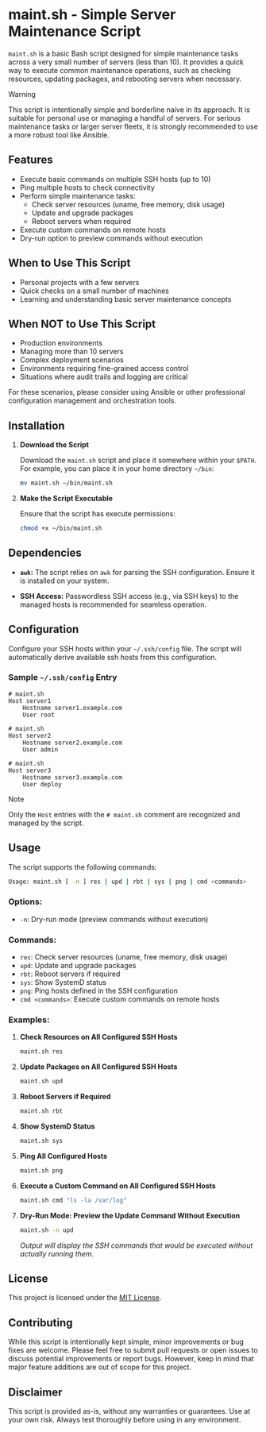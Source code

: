 # maint.sh - Simple Server Maintenance Script

`maint.sh` is a basic Bash script designed for simple maintenance tasks across a very small number of servers (less than 10). It provides a quick way to execute common maintenance operations, such as checking resources, updating packages, and rebooting servers when necessary.

> [!Warning]
> This script is intentionally simple and borderline naive in its approach. It is suitable for personal use or managing a handful of servers. For serious maintenance tasks or larger server fleets, it is strongly recommended to use a more robust tool like Ansible.

## Features

- Execute basic commands on multiple SSH hosts (up to 10)
- Ping multiple hosts to check connectivity
- Perform simple maintenance tasks:
  - Check server resources (uname, free memory, disk usage)
  - Update and upgrade packages
  - Reboot servers when required
- Execute custom commands on remote hosts
- Dry-run option to preview commands without execution

## When to Use This Script

- Personal projects with a few servers
- Quick checks on a small number of machines
- Learning and understanding basic server maintenance concepts

## When NOT to Use This Script

- Production environments
- Managing more than 10 servers
- Complex deployment scenarios
- Environments requiring fine-grained access control
- Situations where audit trails and logging are critical

For these scenarios, please consider using Ansible or other professional configuration management and orchestration tools.

## Installation

1. **Download the Script**

   Download the `maint.sh` script and place it somewhere within your `$PATH`. For example, you can place it in your home directory `~/bin`:

   ```bash
   mv maint.sh ~/bin/maint.sh
   ```

2. **Make the Script Executable**

   Ensure that the script has execute permissions:

   ```bash
   chmod +x ~/bin/maint.sh
   ```

## Dependencies

- **`awk`:** The script relies on `awk` for parsing the SSH configuration. Ensure it is installed on your system.

- **SSH Access:** Passwordless SSH access (e.g., via SSH keys) to the managed hosts is recommended for seamless operation.

## Configuration

Configure your SSH hosts within your `~/.ssh/config` file. The script will automatically derive available ssh hosts from this configuration.

### Sample `~/.ssh/config` Entry

```ssh
# maint.sh
Host server1
    Hostname server1.example.com
    User root

# maint.sh
Host server2
    Hostname server2.example.com
    User admin

# maint.sh
Host server3
    Hostname server3.example.com
    User deploy
```

> [!NOTE]
> Only the `Host` entries with the `# maint.sh` comment are recognized and managed by the script.

## Usage

The script supports the following commands:

```bash
Usage: maint.sh [ -n ] res | upd | rbt | sys | png | cmd <commands>
```

### Options:

- `-n`: Dry-run mode (preview commands without execution)

### Commands:

- `res`: Check server resources (uname, free memory, disk usage)
- `upd`: Update and upgrade packages
- `rbt`: Reboot servers if required
- `sys`: Show SystemD status
- `png`: Ping hosts defined in the SSH configuration
- `cmd <commands>`: Execute custom commands on remote hosts

### Examples:

1. **Check Resources on All Configured SSH Hosts**

   ```bash
   maint.sh res
   ```

2. **Update Packages on All Configured SSH Hosts**

   ```bash
   maint.sh upd
   ```

3. **Reboot Servers if Required**

   ```bash
   maint.sh rbt
   ```

4. **Show SystemD Status**

   ```bash
   maint.sh sys
   ```

5. **Ping All Configured Hosts**

   ```bash
   maint.sh png
   ```

6. **Execute a Custom Command on All Configured SSH Hosts**

   ```bash
   maint.sh cmd "ls -la /var/log"
   ```

7. **Dry-Run Mode: Preview the Update Command Without Execution**

   ```bash
   maint.sh -n upd
   ```

   *Output will display the SSH commands that would be executed without actually running them.*

## License

This project is licensed under the [MIT License](LICENSE).

## Contributing

While this script is intentionally kept simple, minor improvements or bug fixes are welcome. Please feel free to submit pull requests or open issues to discuss potential improvements or report bugs. However, keep in mind that major feature additions are out of scope for this project.

## Disclaimer

This script is provided as-is, without any warranties or guarantees. Use at your own risk. Always test thoroughly before using in any environment.